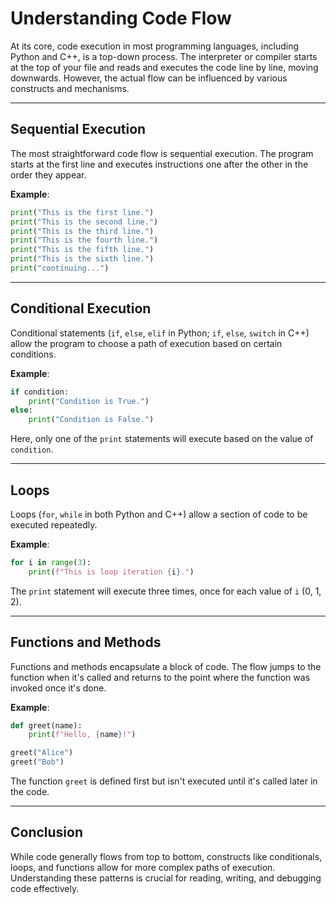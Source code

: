 # Understanding Code Flow

At its core, code execution in most programming languages, including Python and C++, is a top-down process. The interpreter or compiler starts at the top of your file and reads and executes the code line by line, moving downwards. However, the actual flow can be influenced by various constructs and mechanisms.

---

## Sequential Execution

The most straightforward code flow is sequential execution. The program starts at the first line and executes instructions one after the other in the order they appear.

**Example**:
```python {1|2|3|4|5|6|7}
print("This is the first line.")
print("This is the second line.")
print("This is the third line.")
print("This is the fourth line.")
print("This is the fifth line.")
print("This is the sixth line.")
print("continuing...")
```

---

## Conditional Execution

Conditional statements (`if`, `else`, `elif` in Python; `if`, `else`, `switch` in C++) allow the program to choose a path of execution based on certain conditions.

**Example**:
```python {1|2|3|4|5}
if condition:
    print("Condition is True.")
else:
    print("Condition is False.")
```

Here, only one of the `print` statements will execute based on the value of `condition`.

---

## Loops

Loops (`for`, `while` in both Python and C++) allow a section of code to be executed repeatedly.

**Example**:
```python {1|2|3}
for i in range(3):
    print(f"This is loop iteration {i}.")
```

The `print` statement will execute three times, once for each value of `i` (0, 1, 2).

---

## Functions and Methods

Functions and methods encapsulate a block of code. The flow jumps to the function when it's called and returns to the point where the function was invoked once it's done.

**Example**:
```python {1|2|3|4|5|6}
def greet(name):
    print(f"Hello, {name}!")

greet("Alice")
greet("Bob")
```

The function `greet` is defined first but isn't executed until it's called later in the code.

---

## Conclusion

While code generally flows from top to bottom, constructs like conditionals, loops, and functions allow for more complex paths of execution. Understanding these patterns is crucial for reading, writing, and debugging code effectively.
